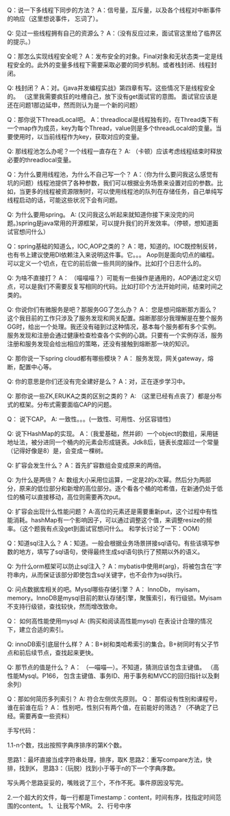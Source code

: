 Q：说一下多线程下同步的方法？
A：信号量，互斥量，以及各个线程对中断事件的响应（这里想说事件， 忘词了）。

Q: 见过一些线程拥有自己的资源么？
A：（没有反应过来，面试官这里给了临界区的提示。）

Q：那怎么实现线程安全呢？
A：发布安全的对象。Final对象和无状态类一定是线程安全的。此外的变量多线程下需要采取必要的同步机制。或者栈封闭、线程封闭。

Q: 栈封闭？
A：对。《java并发编程实战》第四章有写。这些情况下是线程安全的。
（这里我需要疯狂的吐槽自己，放下没有get面试官的意图。 面试官应该是还在问题1那边延申，然而则认为是一个新的问题）

Q：那你说下ThreadLocal吧。
A：threadlocal是线程独有的，在Thread类下有一个map作为成员，key为每个Thread，value则是多个threadLocald的变量。当要使用时，以当前线程作为key，获取对应的变量。

Q: 那线程池怎么办呢？一个线程一直存在？
A: （卡顿）应该考虑线程结束时释放必要的threadlocal变量。

Q：为什么要用线程池，为什么不自己写一个？
A：（你为什么要问我这么感觉有坑的问题）线程池提供了各种参数，我们可以根据业务场景来设置对应的参数。比如，当更多的线程被资源限制时，可以使用线程池的队列在存储任务，自己单纯写线程启动的话，可能这些状况下会有问题。

Q: 为什么要用spring。
A: (又问我这么听起来就知道你接下来没完的问题。)spring是java常用的开源框架，可以提升我们的开发效率。（停顿，想知道面试官想问什么）

Q：spring基础的知道么，IOC,AOP之类的？
A：嗯，知道的。IOC既控制反转，也有书上建议使用DI依赖注入来说明这件事。它。。。
Aop则是面向切点的编程。可以定义一个切点，在它的前后做一些共同的操作。比如打个日志什么的。

Q: 为啥不直接打？
A： （喵喵喵？）可能有一些操作是通用的，AOP通过定义切点，可以是我们不需要反复写相同的代码。比如打印个方法开始时间，结束时间之类的。

Q: 你说你们有微服务是吧？那服务GG了怎么办？
A： 您是想问熔断那方面么？这个我目前的工作只涉及了服务发现和网关配置。熔断那部分我理解是在整个服务GG时，给出一个处理。我还没有碰到过这种情况，基本每个服务都有多个实例。服务发现和注册会通过健康检查检查各个实例的心跳。只要有一个实例存活，服务注册和服务发现会给出相应的策略，还没有接触到熔断那一块的知识。

Q: 那你说一下spring cloud都有哪些模块？
A： 服务发现，网关gateway，熔断，配置中心等。

Q: 你的意思是你们还没有完全建好是么？
A：对，正在逐步学习中。

Q: 那你说一些ZK,ERUKA之类的区别之类的？
A:  （这里已经有点丧了）都是分布式的框架。分布式需要面临CAP的问题。


Q： 说下CAP。
A:  一致性。。。(一致性、可用性、分区容错性)

Q: 说下HashMap的实现。
A：（我爱基础，然并卵）一个object的数组，采用链地址法，被分进同一个桶内的元素会形成链表。Jdk8后，链表长度超过一个常量（记得好像是8）是，会变成一棵树。

Q: 扩容会发生什么？
A：首先扩容数组会变成原来的两倍。

Q: 为什么是两倍？
A: 数组大小采用位运算，一定是2的x次幂。然后分为两部分，原来的低位部分和新增的高位部分。逐个看各个桶的哈希值，在新通仍处于低位的桶可以直接移动，高位则需要再次put。

Q: 扩容会出现什么性能问题？
A:高位的元素还是需要重新put，这个过程中有性能消耗。hashMap有一个影响因子，可以通过调整这个值，来调整resize的频率。（这个题我有点没get到面试官想问什么。 和学长讨论了一下：OOM）

Q：知道sql注入么？
A：知道。一般会根据业务场景拼接sql语句。有些该填写参数的地方，填写了sql语句，使得最终生成sql语句执行了预期以外的语义。

Q: 为什么orm框架可以防止sql注入？
A：mybatis中使用#{arg}，将被包含在‘‘字符串内，从而保证该部分即使包含sql关键字，也不会作为sql执行。

Q: 问点数据库相关的吧。Mysql哪些存储引擎？
A： InnoDb， myisam， memory。InnoDB是mysql目前的默认存储引擎，聚簇索引，有行级锁。Myisam不支持行级锁，查找较快，然而增改致命。

Q： 如何高性能使用mysql
A: (购买和阅读高性能mysql) 在表设计合理的情况下，建立合适的索引。

Q: innoDB索引底层什么样？
A：B+树和类哈希索引的集合。B+树同时有父子节点和前后续节点，查找起来更快。

Q: 那节点的值是什么？
A： （—喵喵—）。不知道，猜测应该包含主键值。
（高性能Mysql。P166， 包含主键值、事务ID、用于事务和MVCC的回归指针以及剩余列）

Q：那如何简历多列索引？
A: 符合左侧优先原则。
Q： 那假设有性别和课程号，谁在前谁在后？
A： 性别吧，性别只有两个值，在前能好的筛选？（不确定了已经。需要再查一些资料）


手写代码：

1.1-n个数，找出按照字典序排序的第K个数。

思路1：最坏直接当成字符串处理，排序，取K
思路2：重写compare方法，快排，找到K，
思路3：（玩脱）找到小于等于n的下一个字典序数。

写头两个思路妥妥的，嘴贱说了三个，不作不死。事件原因没写完。

2.一个超大的文件，每一行都是Timestamp：content，时间有序，找指定时间范围的content。
1、让我写个MR。
2、行号中序

